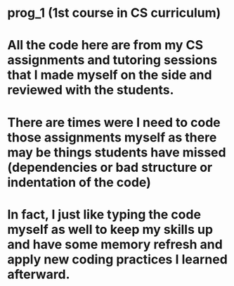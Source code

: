 # prog_1 (1st course in CS curriculum)
# All the code here are from my CS assignments and tutoring sessions that I made myself on the side and reviewed with the students.
# There are times were I need to code those assignments myself as there may be things students have missed (dependencies or bad structure or indentation of the code)
# In fact, I just like typing the code myself as well to keep my skills up and have some memory refresh and apply new coding practices I learned afterward.
